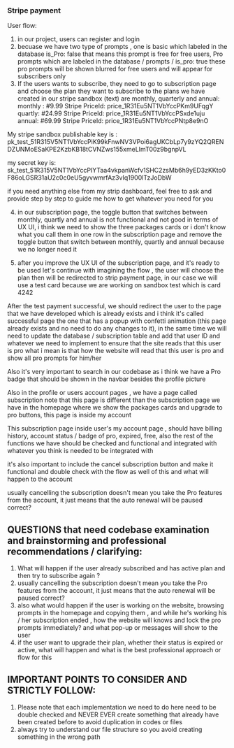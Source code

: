 ### Stripe payment

User flow:
1. in our project, users can register and login
2. becuase we have two type of prompts , one is basic which labeled in the database is_Pro: false that means this prompt is free for free users, Pro prompts which are labeled in the database / prompts / is_pro: true these pro prompts will be shown blurred for free users and will appear for subscribers only 
3. If the users wants to subscribe, they need to go to subscription page and choose the plan they want to subscribe to
the plans we have created in our stripe sandbox (text) are monthly, quarterly and annual:
monthly : #9.99 Stripe PriceId: price_1R31Eu5NT1VbYccPKm9UFqgY
quartly: #24.99 Stripe PriceId: price_1R31Eu5NT1VbYccPSxde1uju
annual: #69.99 Stripe PriceId: price_1R31Eu5NT1VbYccPNtp8e9nO

My stripe sandbox publishable key is : pk_test_51R315V5NT1VbYccPiK99kFnwNV3VPoi6agUKCbLp7y9zYQ2QRENDZUNMoESaKPE2KzbKB18tCVNZws155xmeLImT00z9bgnpVL

my secret key is: sk_test_51R315V5NT1VbYccPIYTaa4vkpanWcfv1SHC2zsMb6h9yED3zKKto0F86oLGSR31aU2c0c0eU5gyvwmrfAz3vIq1900lTzJoDbW

if you need anything else from my strip dashboard, feel free to ask and provide step by step to guide me how to get whatever you need for you 

4. in our subscription page, the toggle button that switches between monthly, quartly and annual is not functional and not good in terms of UX UI, i think we need to show the three packages cards or i don't know what you call them in one row in the subscription page and remove the toggle button that switch between monthly, quartly and annual because we no longer need it

5. after you improve the UX UI of the subscription page, and it's ready to be used let's continue with imagining the flow , the user will choose the plan then will be redirected to strip payment page, in our case we will use a test card because we are working on sandbox test which is card 4242

After the test payment successful, we should redirect the user to the page that we have developed which is already exists and i think it's called successful page the one that has a popup with confetti animation (this page already exists and no need to do any changes to it), in the same time we will need to update the database / subscription table and add that user ID and whatever we need to implement to ensure that the site reads that this user is pro
what i mean is that how the website will read that this user is pro and show all pro prompts for him/her 

Also it's very important to search in our codebase as i think we have a Pro badge that should be shown in the navbar besides the profile picture 

Also in the profile or users account pages , we have a page called subscription 
note that this page is different than the subscription page we have in the homepage where we show the packages cards and upgrade to pro buttons, this page is inside my account 

This subscription page inside user's my account page , should have billing history, account status / badge of  pro, expired, free, also the rest of the functions we have should be checked and functional and integrated with whatever you think is needed to be integrated with

it's also important to include the cancel subscription button and make it functional and double check with the flow as well of this and what will happen to the account 

usually cancelling the subscription doesn't mean you take  the Pro features from the account, it just means that the auto renewal will be paused correct?

## QUESTIONS that need codebase examination and brainstorming and professional recommendations / clarifying:
1. What will happen if the user already subscribed and has active plan and then try to subscribe again ?
2. usually cancelling the subscription doesn't mean you take  the Pro features from the account, it just means that the auto renewal will be paused correct?
3. also what would happen if the user is working on the website, browsing prompts in the homepage and copying them , and while he's working his / her subscription ended , how the website will knows and lock the pro prompts immediately? and what pop-up or messages will show to the user 
4. if the user want to upgrade their plan, whether their status is expired or active, what will happen and what is the best professional approach or flow for this 

## IMPORTANT POINTS TO CONSIDER AND STRICTLY FOLLOW:
1. Please note that each implementation we need to do here need to be double checked and NEVER EVER create something that already have been created before to avoid duplication in codes or files
2. always try to understand our file structure so you avoid creating something in the wrong path
